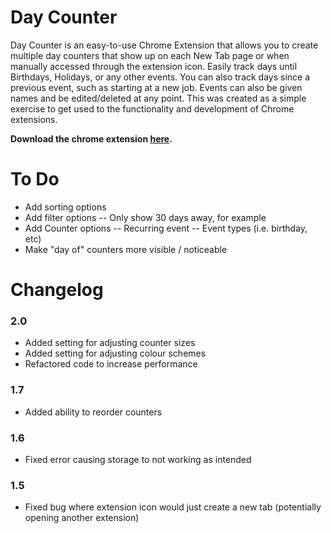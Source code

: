 # Day Counter
Day Counter is an easy-to-use Chrome Extension that allows you to create multiple day counters that show up on each New Tab page or when manually accessed through the extension icon. Easily track days until Birthdays, Holidays, or any other events. You can also track days since a previous event, such as starting at a new job. Events can also be given names and be edited/deleted at any point. This was created as a simple exercise to get used to the functionality and development of Chrome extensions.

**Download the chrome extension [here](https://chrome.google.com/webstore/detail/day-counter-new-tab-page/popaiegponeiefbiddhmaphpbdjoegff).**

# To Do
- Add sorting options
- Add filter options
-- Only show 30 days away, for example
- Add Counter options
-- Recurring event
-- Event types (i.e. birthday, etc)
- Make "day of" counters more visible / noticeable

# Changelog

### 2.0

- Added setting for adjusting counter sizes
- Added setting for adjusting colour schemes
- Refactored code to increase performance

### 1.7

- Added ability to reorder counters

### 1.6

- Fixed error causing storage to not working as intended

### 1.5

- Fixed bug where extension icon would just create a new tab (potentially opening another extension)
